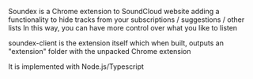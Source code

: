 Soundex is a Chrome extension to SoundCloud website adding a functionality to hide tracks from your subscriptions / suggestions / other lists In this way, you can have more control over what you like to listen

soundex-client is the extension itself which when built, outputs an "extension" folder with the unpacked Chrome extension

It is implemented with Node.js/Typescript
